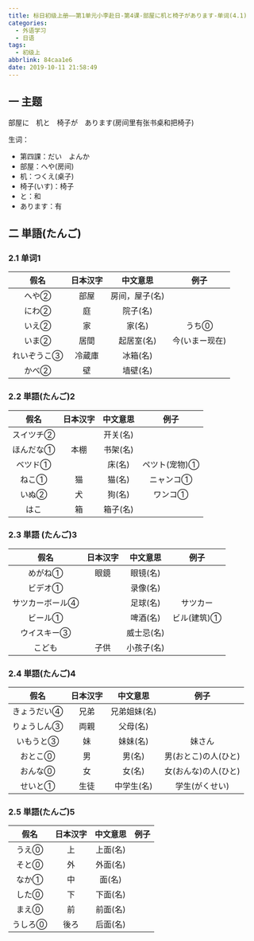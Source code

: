 ```yaml
---
title: 标日初级上册——第1单元小李赴日-第4课-部屋に机と椅子があります-单词(4.1)
categories:
  - 外语学习
  - 日语
tags:
  - 初级上
abbrlink: 84caa1e6
date: 2019-10-11 21:58:49
---
```

## 一 主题

部屋に　机と　椅子が　あります(房间里有张书桌和把椅子)

生词：  

* 第四課：だい　よんか
* 部屋：へや(房间)
* 机：つくえ(桌子)
* 椅子(いす)：椅子
* と：和
* あります：有

<!--more-->

##  二 単語(たんご)

### 2.1 单词1

|    假名     | 日本汉字 |    中文意思    |      例子      |
| :---------: | :------: | :------------: | :------------: |
|    へや②    |   部屋   | 房间，屋子(名) |                |
|    にわ②    |    庭    |    院子(名)    |                |
|    いえ②    |    家    |     家(名)     |     うち⓪      |
|    いま②    |   居間   |   起居室(名)   | 今(いまー现在) |
| れいぞうこ③ |  冷蔵庫  |    冰箱(名)    |                |
|    かべ②    |    壁    |    墙壁(名)    |                |

### 2.2 単語(たんご)2

|   假名    | 日本汉字 | 中文意思 |     例子      |
| :-------: | :------: | :------: | :-----------: |
| スイツチ② |          | 开关(名) |               |
| ほんだな① |   本棚   | 书架(名) |               |
|  ベツド①  |          |  床(名)  | ペツト(宠物)① |
|   ねこ①   |    猫    |  猫(名)  |   ニャンコ①   |
|   いぬ②   |    犬    |  狗(名)  |    ワンコ①    |
|   はこ    |    箱    | 箱子(名) |               |

### 2.3 単語 (たんご)3

|      假名       | 日本汉字 |  中文意思  |    例子     |
| :-------------: | :------: | :--------: | :---------: |
|     めがね①     |   眼鏡   |  眼镜(名)  |             |
|     ビデオ①     |          |  录像(名)  |             |
| サツカーボール④ |          |  足球(名)  |  サツカー   |
|     ビール①     |          |  啤酒(名)  | ビル(建筑)① |
|   ウイスキー③   |          | 威士忌(名) |             |
|     こども      |   子供   | 小孩子(名) |             |

### 2.4 単語(たんご)4

|    假名     | 日本汉字 |   中文意思   |         例子         |
| :---------: | :------: | :----------: | :------------------: |
| きょうだい④ |   兄弟   | 兄弟姐妹(名) |                      |
| りょうしん③ |   両親   |   父母(名)   |                      |
|  いもうと③  |    妹    |   妹妹(名)   |        妹さん        |
|   おとこ⓪   |    男    |    男(名)    | 男(おとこ)の人(ひと) |
|   おんな⓪   |    女    |    女(名)    | 女(おんな)の人(ひと) |
|   せいと①   |   生徒   |  中学生(名)  |    学生(がくせい)    |

### 2.5 単語(たんご)5

|  假名   | 日本汉字 | 中文意思 | 例子 |
| :-----: | :------: | :------: | :--: |
|  うえ⓪  |    上    | 上面(名) |      |
|  そと⓪  |    外    | 外面(名) |      |
|  なか①  |    中    |  面(名)  |      |
|  した⓪  |    下    | 下面(名) |      |
|  まえ⓪  |    前    | 前面(名) |      |
| うしろ⓪ |   後ろ   | 后面(名) |      |
